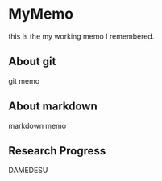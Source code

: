 # MyMemo
this is the my working memo I remembered.

## About git
git memo

## About markdown
markdown memo

## Research Progress
DAMEDESU
